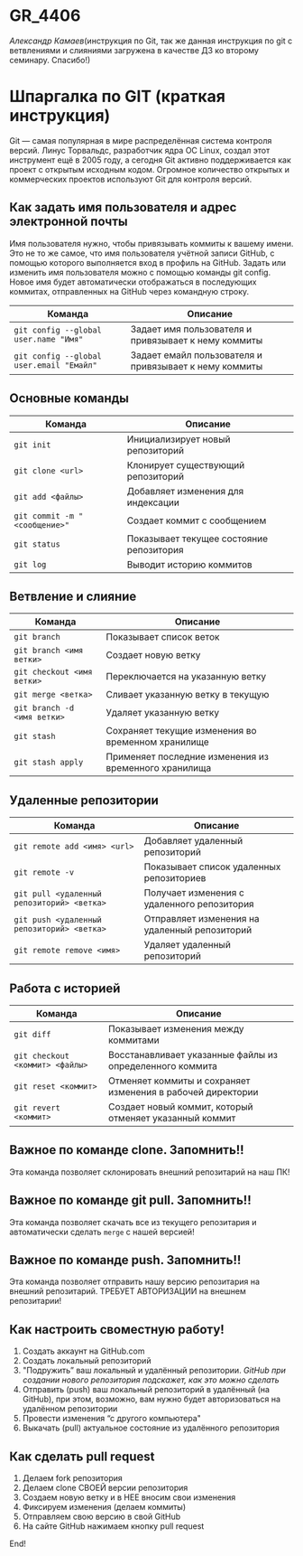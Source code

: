 # GR_4406

_Александр Камаев_(инструкция по Git, так же данная инструкция по git c ветвлениями и слияниями загружена в качестве ДЗ ко второму семинару. Спасибо!)

# Шпаргалка по GIT (краткая инструкция) #

Git — самая популярная в мире распределённая система контроля версий. Линус Торвальдс, разработчик ядра ОС Linux, создал этот инструмент ещё в 2005 году, а сегодня Git активно поддерживается как проект с открытым исходным кодом. Огромное количество открытых и коммерческих проектов используют Git для контроля версий.

## Как задать имя пользователя и адрес электронной почты

Имя пользователя нужно, чтобы привязывать коммиты к вашему имени. Это не то же самое, что имя пользователя учётной записи GitHub, с помощью которого выполняется вход в профиль на GitHub. Задать или изменить имя пользователя можно с помощью команды git config. Новое имя будет автоматически отображаться в последующих коммитах, отправленных на GitHub через командную строку.

 Команда                       | Описание                                   |
| ----------------------------- | ------------------------------------------ |
| `git config --global user.name "Имя"`                    | Задает имя пользователя и привязывает к нему коммиты           |
| `git config --global user.email "Емайл"`             | Задает емайл пользователя и привязывает к нему коммиты          |

## Основные команды

| Команда                       | Описание                                   |
| ----------------------------- | ------------------------------------------ |
| `git init`                    | Инициализирует новый репозиторий           |
| `git clone <url>`             | Клонирует существующий репозиторий          |
| `git add <файлы>`             | Добавляет изменения для индексации          |
| `git commit -m "<сообщение>"` | Создает коммит с сообщением                |
| `git status`                  | Показывает текущее состояние репозитория    |
| `git log`                     | Выводит историю коммитов                   |


## Ветвление и слияние

| Команда                             | Описание                                              |
| ----------------------------------- | ----------------------------------------------------- |
| `git branch`                        | Показывает список веток                               |
| `git branch <имя ветки>`            | Создает новую ветку                                  |
| `git checkout <имя ветки>`          | Переключается на указанную ветку                      |
| `git merge <ветка>`                 | Сливает указанную ветку в текущую                      |
| `git branch -d <имя ветки>`         | Удаляет указанную ветку                              |
| `git stash`                         | Сохраняет текущие изменения во временном хранилище     |
| `git stash apply`                   | Применяет последние изменения из временного хранилища  |


## Удаленные репозитории

| Команда                                   | Описание                                         |
| ----------------------------------------- | ------------------------------------------------ |
| `git remote add <имя> <url>`              | Добавляет удаленный репозиторий                   |
| `git remote -v`                           | Показывает список удаленных репозиториев          |
| `git pull <удаленный репозиторий> <ветка>` | Получает изменения с удаленного репозитория        |
| `git push <удаленный репозиторий> <ветка>` | Отправляет изменения на удаленный репозиторий      |
| `git remote remove <имя>`                  | Удаляет удаленный репозиторий                     |


## Работа с историей

| Команда                                | Описание                                                   |
| -------------------------------------- | ---------------------------------------------------------- |
| `git diff`                             | Показывает изменения между коммитами                       |
| `git checkout <коммит> <файлы>`         | Восстанавливает указанные файлы из определенного коммита   |
| `git reset <коммит>`                    | Отменяет коммиты и сохраняет изменения в рабочей директории|
| `git revert <коммит>`                   | Создает новый коммит, который отменяет указанный коммит   |

## Важное по команде clone. Запомнить!!

Эта команда позволяет склонировать внешний репозитарий на наш ПК!

## Важное по команде git pull. Запомнить!!

Эта команда позволяет скачать все из текущего репозитария и автоматически сделать `merge` с нашей версией! 

## Важное по команде push. Запомнить!!

Эта команда позволяет отправить нашу версию репозитария на внешний репозитарий. ТРЕБУЕТ АВТОРИЗАЦИИ на внешнем репозитарии!

## Как настроить своместную работу!

1. Создать аккаунт на GitHub.com
2. Создать локальный репозиторий
3. "Подружить” ваш локальный и удалённый репозитории. _GitHub при создании нового репозитория подскажет, как это можно сделать_
4. Отправить (push) ваш локальный репозиторий в удалённый (на GitHub), при этом, возможно, вам нужно будет авторизоваться на удалённом репозитории
5. Провести изменения “с другого компьютера"
6. Выкачать (pull) актуальное состояние из удалённого репозитория

## Как сделать pull request

1. Делаем fork репозитория 
2. Делаем clone СВОЕЙ версии репозитория 
3. Создаем новую ветку и в НЕЕ вносим свои изменения 
4. Фиксируем изменения (делаем коммиты) 
5. Отправляем свою версию в свой GitHub 
6. На сайте GitHub нажимаем кнопку pull request

End!
